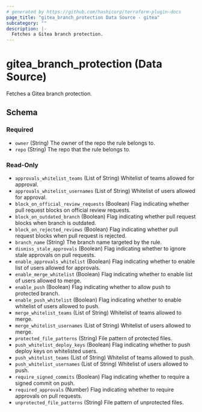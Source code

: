 ```yaml
---
# generated by https://github.com/hashicorp/terraform-plugin-docs
page_title: "gitea_branch_protection Data Source - gitea"
subcategory: ""
description: |-
  Fetches a Gitea branch protection.
---
```


# gitea_branch_protection (Data Source)

Fetches a Gitea branch protection.



<!-- schema generated by tfplugindocs -->
## Schema

### Required

- `owner` (String) The owner of the repo the rule belongs to.
- `repo` (String) The repo that the rule belongs to.

### Read-Only

- `approvals_whitelist_teams` (List of String) Whitelist of teams allowed for approval.
- `approvals_whitelist_usernames` (List of String) Whitelist of users allowed for approval.
- `block_on_official_review_requests` (Boolean) Flag indicating whether pull request blocks on official review requests.
- `block_on_outdated_branch` (Boolean) Flag indicating whether pull request blocks when branch is outdated.
- `block_on_rejected_reviews` (Boolean) Flag indicating whether pull request blocks when pull request is rejected.
- `branch_name` (String) The branch name targeted by the rule.
- `dismiss_stale_approvals` (Boolean) Flag indicating whether to ignore stale approvals on pull requests.
- `enable_approvals_whitelist` (Boolean) Flag indicating whether to enable list of users allowed for approvals.
- `enable_merge_whitelist` (Boolean) Flag indicating whether to enable list of users allowed to merge.
- `enable_push` (Boolean) Flag indicating whether to allow push to protected branch.
- `enable_push_whitelist` (Boolean) Flag indicating whether to enable whitelist of users allowed to push.
- `merge_whitelist_teams` (List of String) Whitelist of teams allowed to merge.
- `merge_whitelist_usernames` (List of String) Whitelist of users allowed to merge.
- `protected_file_patterns` (String) File pattern of protected files.
- `push_whitelist_deploy_keys` (Boolean) Flag indicating whether to push deploy keys on whitelisted users.
- `push_whitelist_teams` (List of String) Whitelist of teams allowed to push.
- `push_whitelist_usernames` (List of String) Whitelist of users allowed to push.
- `require_signed_commits` (Boolean) Flag indicating whether to require a signed commit on push.
- `required_approvals` (Number) Flag indicating whether to require approvals on pull requests.
- `unprotected_file_patterns` (String) File pattern of unprotected files.


